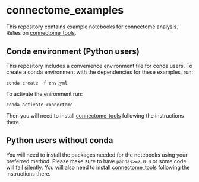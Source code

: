 # connectome_examples
This repository contains example notebooks for connectome analysis. Relies on [connectome_tools](https://github.com/alitwinkumar/connectome_tools).

## Conda environment (Python users)
This repository includes a convenience environment file for conda users. To create a conda environment with the dependencies for these examples, run:

 `conda create -f env.yml`

 To activate the enironment run:

 `conda activate connectome`

 Then you will need to install [connectome_tools](https://github.com/alitwinkumar/connectome_tools) following the instructions there.

 ## Python users without conda

 You will need to install the packages needed for the notebooks using your preferred method. Please make sure to have `pandas>=2.0.0` or some code will fail silently. You will also need to install [connectome_tools](https://github.com/alitwinkumar/connectome_tools) following the instructions there.
